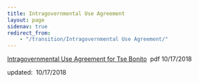 ```yaml
---
title: Intragovernmental Use Agreement
layout: page
sidenav: true
redirect_from:
    - "/transition/Intragovernmental Use Agreement/"
---
```


[Intragovernmental Use Agreement for Tse Bonito]({{site.baseurl}}/assets/documents/transition/intragovernmental-use-agreement/Intragovernmental-Use-Agreement-for-Tse-Bonito-Property.pdf)  <span class="SmallFont">pdf 10/17/2018</span>

updated:  10/17/2018